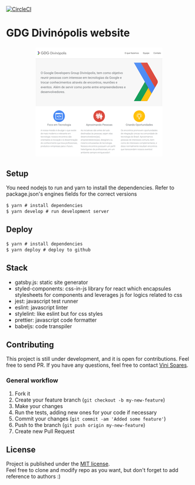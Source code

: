 [![CircleCI](https://circleci.com/gh/gdgdivi/site/tree/source.svg?style=svg)](https://circleci.com/gh/gdgdivi/site/tree/source)

# GDG Divinópolis website

<h3 align="center">
  <a href="https://github.com/gdgdivi/site/blob/master/screenshots/landing-page.png">
  <img src="https://github.com/gdgdivi/site/blob/master/screenshots/landing-page.png?raw=true" alt="GDG Divinópolis Landing Page" width="344">
  </a>
</h3>

## Setup

You need nodejs to run and yarn to install the dependencies. Refer to package.json's engines fields for the correct versions

```
$ yarn # install dependencies
$ yarn develop # run development server
```

## Deploy

```
$ yarn # install dependencies
$ yarn deploy # deploy to github
```

## Stack

* gatsby.js: static site generator
* styled-components: css-in-js library for react which encapsules stylesheets for components and leverages js for logics related to css
* jest: javascript test runner
* eslint: javascript linter
* stylelint: like eslint but for css styles
* prettier: javascript code formatter
* babeljs: code transpiler


## Contributing

This project is still under development, and it is open for contributions.
Feel free to send PR. If you have any questions, feel free to contact
[Vini Soares](https://github.com/viniciussoares).

### General workflow

1. Fork it
2. Create your feature branch (`git checkout -b my-new-feature`)
3. Make your changes
4. Run the tests, adding new ones for your code if necessary
5. Commit your changes (`git commit -am 'Added some feature'`)
6. Push to the branch (`git push origin my-new-feature`)
7. Create new Pull Request


## License

Project is published under the [MIT license](https://github.com/gdgdivi/site/blob/source/LICENSE).  
Feel free to clone and modify repo as you want, but don't forget to add reference to authors :)
